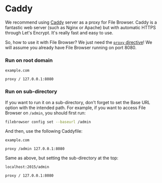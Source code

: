 # Caddy

We recommend using [Caddy](https://caddyserver.com/) server as a proxy for File Browser. Caddy is a fantastic web server \(such as Nginx or Apache\) but with automatic HTTPS through Let's Encrypt. It's really fast and easy to use.

So, how to use it with File Browser? We just need the [`proxy` directive](https://caddyserver.com/docs/proxy)! We will assume you already have File Browser running on port 8080.

### Run on root domain

```text
example.com

proxy / 127.0.0.1:8080
```

### Run on sub-directory

If you want to run it on a sub-directory, don't forget to set the Base URL option with the intended path. For example, if you want to access File Browser on `/admin`, you should first run:

```bash
filebrowser config set --baseurl /admin
```

And then, use the following Caddyfile:

```text
example.com

proxy /admin 127.0.0.1:8080
```

Same as above, but setting the sub-directory at the top:

```text
localhost:2015/admin

proxy / 127.0.0.1:8080
```

